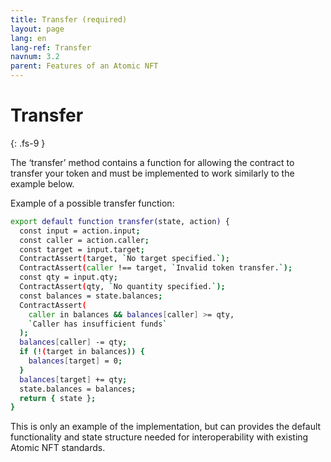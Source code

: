 ```yaml
---
title: Transfer (required)
layout: page
lang: en
lang-ref: Transfer
navnum: 3.2
parent: Features of an Atomic NFT
---
```


# Transfer

{: .fs-9 }

The ‘transfer’ method contains a function for allowing the contract to transfer your token and must be implemented to work similarly to the example below.

Example of a possible transfer function:

```bash
export default function transfer(state, action) {
  const input = action.input;
  const caller = action.caller;
  const target = input.target;
  ContractAssert(target, `No target specified.`);
  ContractAssert(caller !== target, `Invalid token transfer.`);
  const qty = input.qty;
  ContractAssert(qty, `No quantity specified.`);
  const balances = state.balances;
  ContractAssert(
    caller in balances && balances[caller] >= qty,
    `Caller has insufficient funds`
  );
  balances[caller] -= qty;
  if (!(target in balances)) {
    balances[target] = 0;
  }
  balances[target] += qty;
  state.balances = balances;
  return { state };
}
```

This is only an example of the implementation, but can provides the default functionality and state structure needed for interoperability with existing Atomic NFT standards.
